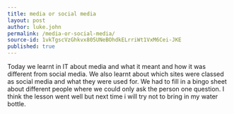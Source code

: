 ```yaml
---
title: media or social media
layout: post
author: luke.john
permalink: /media-or-social-media/
source-id: 1vkTgscVzGhkvx805UNeBOhdkELrriWt1VxM6Cei-JKE
published: true
---
```

Today we learnt in IT about media and what it meant and how it was different from social media. We also learnt about which sites were classed as social media and what they were used for. We had to fill in a bingo sheet about different people where we could only ask the person one question. I think the lesson went well but next time i will try not to bring in my water bottle.

